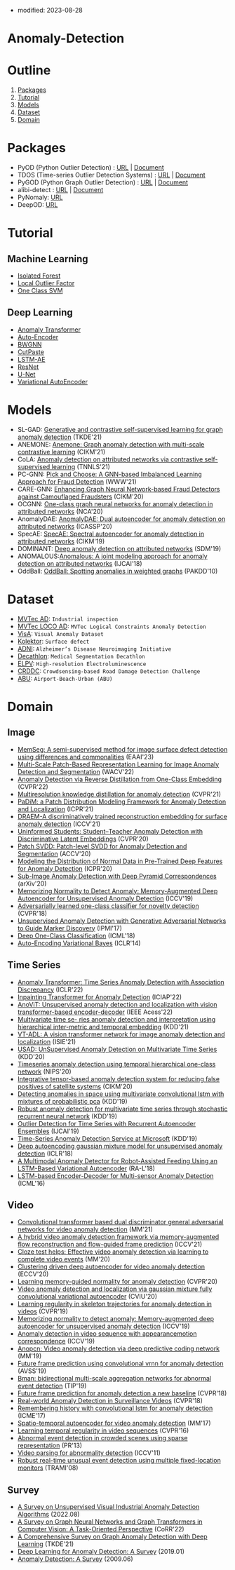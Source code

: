 
- modified: 2023-08-28

# Anomaly-Detection

# Outline
1. [Packages](#Packages)
2. [Tutorial](#Tutorial)
3. [Models](#Models)
4. [Dataset](#Dataset)
5. [Domain](#Domain)




# Packages

- PyOD (Python Outlier Detection) : [URL](https://github.com/yzhao062/pyod) | [Document](https://pyod.readthedocs.io/en/latest/pyod.html)
- TDOS (Time-series Outlier Detection Systems) : [URL](https://github.com/datamllab/tods) | [Document](https://tods-doc.github.io/)
- PyGOD (Python Graph Outlier Detection) : [URL](https://github.com/pygod-team/pygod) | [Document](https://docs.pygod.org/en/latest/)
- alibi-detect : [URL](https://github.com/SeldonIO/alibi-detect) | [Document](https://docs.seldon.io/projects/alibi-detect/en/stable/)
- PyNomaly: [URL](https://github.com/vc1492a/PyNomaly)
- DeepOD: [URL](https://github.com/xuhongzuo/DeepOD)

# Tutorial

## Machine Learning

- [Isolated Forest](https://github.com/ceo21ckim/Anomaly-Detection-Tutorial/blob/main/Isolated%20Forest/Isolation%20Forest.ipynb)
- [Local Outlier Factor](https://github.com/ceo21ckim/Anomaly-Detection-Tutorial/blob/main/Local%20Outlier%20Factor/Local%20Outlier%20Factor.ipynb)
- [One Class SVM](https://github.com/ceo21ckim/Anomaly-Detection-Tutorial/blob/main/One%20Class%20SVM/One-Class-SVM.ipynb)

## Deep Learning

- [Anomaly Transformer](https://github.com/ceo21ckim/Anomaly-Detection-Tutorial/tree/main/Anomaly%20Transformer)
- [Auto-Encoder](https://github.com/ceo21ckim/Anomaly-Detection-Tutorial/tree/main/Auto%20Encoder)
- [BWGNN](https://github.com/ceo21ckim/Anomaly-Detection-Tutorial/tree/main/BWGNN)
- [CutPaste](https://github.com/ceo21ckim/Anomaly-Detection-Tutorial/tree/main/CutPaste)
- [LSTM-AE](https://github.com/ceo21ckim/Anomaly-Detection-Tutorial/tree/main/LSTM-AE)
- [ResNet](https://github.com/ceo21ckim/Anomaly-Detection-Tutorial/tree/main/ResNet)
- [U-Net](https://github.com/ceo21ckim/Anomaly-Detection-Tutorial/tree/main/U-Net)
- [Variational AutoEncoder](https://github.com/ceo21ckim/Anomaly-Detection-Tutorial/tree/main/Variational%20AutoEncoder)


# Models

- SL-GAD: [Generative and contrastive self-supervised learning for graph anomaly detection](https://www.researchgate.net/profile/Yu-Zheng-97/publication/355294838_Generative_and_Contrastive_Self-Supervised_Learning_for_Graph_Anomaly_Detection/links/6215a16eba15e05e2ea21425/Generative-and-Contrastive-Self-Supervised-Learning-for-Graph-Anomaly-Detection.pdf) (TKDE'21)
- ANEMONE: [Anemone: Graph anomaly detection with multi-scale contrastive learning](https://dl.acm.org/doi/pdf/10.1145/3459637.3482057) (CIKM'21)
- CoLA: [Anomaly detection on attributed networks via contrastive self-supervised learning](https://ieeexplore.ieee.org/stamp/stamp.jsp?tp=&arnumber=9395172) (TNNLS'21)
- PC-GNN: [Pick and Choose: A GNN-based Imbalanced Learning Approach for Fraud Detection](https://dl.acm.org/doi/pdf/10.1145/3442381.3449989) (WWW'21)
- CARE-GNN: [Enhancing Graph Neural Network-based Fraud Detectors against Camouflaged Fraudsters](https://dl.acm.org/doi/pdf/10.1145/3340531.3411903) (CIKM'20)
- OCGNN: [One-class graph neural networks for anomaly detection in attributed networks](https://link.springer.com/article/10.1007/s00521-021-05924-9) (NCA'20)
- AnomalyDAE: [ AnomalyDAE: Dual autoencoder for anomaly detection on attributed networks](https://haoyfan.github.io/papers/AnomalyDAE_ICASSP2020.pdf) (ICASSP'20)
- SpecAE: [SpecAE: Spectral autoencoder for anomaly detection in attributed networks](https://dl.acm.org/doi/pdf/10.1145/3357384.3358074) (CIKM'19)
- DOMINANT: [Deep anomaly detection on attributed networks](https://epubs.siam.org/doi/epdf/10.1137/1.9781611975673.67) (SDM'19)
- ANOMALOUS:[Anomalous: A joint modeling approach for anomaly detection on attributed networks](https://www.ijcai.org/Proceedings/2018/0488.pdf) (IJCAI'18)
- OddBall: [OddBall: Spotting anomalies in weighted graphs](https://www.cs.cmu.edu/afs/cs.cmu.edu/Web/People/mmcgloho/pubs/pakdd10.pdf) (PAKDD'10)


# Dataset

- [MVTec AD](https://www.mvtec.com/company/research/datasets/mvtec-ad): `Industrial inspection`
- [MVTec LOCO AD](https://www.mvtec.com/company/research/datasets/mvtec-loco): `MVTec Logical Constraints Anomaly Detection`
- [VisA](https://paperswithcode.com/dataset/visa): `Visual Anomaly Dataset`
- [Kolektor](https://www.vicos.si/resources/kolektorsdd2/): `Surface defect`
- [ADNI](https://adni.loni.usc.edu/data-samples/access-data/): `Alzheimer’s Disease Neuroimaging Initiative`
- [Decathlon](http://medicaldecathlon.com/): `Medical Segmentation Decathlon`
- [ELPV](https://github.com/zae-bayern/elpv-dataset): `High-resolution Electroluminescence`
- [CRDDC](https://crddc2022.sekilab.global/): `Crowdsensing-based Road Damage Detection Challenge`
- [ABU](http://xudongkang.weebly.com/data-sets.html): `Airport-Beach-Urban (ABU)`


# Domain

## Image
- [MemSeg: A semi-supervised method for image surface defect detection using differences and commonalities](https://arxiv.org/pdf/2205.00908.pdf) (EAAI'23)
- [Multi-Scale Patch-Based Representation Learning for Image Anomaly Detection and Segmentation](https://openaccess.thecvf.com/content/WACV2022/papers/Tsai_Multi-Scale_Patch-Based_Representation_Learning_for_Image_Anomaly_Detection_and_Segmentation_WACV_2022_paper.pdf) (WACV'22)
- [Anomaly Detection via Reverse Distillation from One-Class Embedding](https://openaccess.thecvf.com/content/CVPR2022/papers/Deng_Anomaly_Detection_via_Reverse_Distillation_From_One-Class_Embedding_CVPR_2022_paper.pdf) (CVPR'22)
- [Multiresolution knowledge distillation for anomaly detection](https://openaccess.thecvf.com/content/CVPR2021/papers/Salehi_Multiresolution_Knowledge_Distillation_for_Anomaly_Detection_CVPR_2021_paper.pdf) (CVPR'21)
- [PaDiM: a Patch Distribution Modeling Framework for Anomaly Detection and Localization](https://hal-cea.archives-ouvertes.fr/cea-03251821v1/file/Pixdim_paper.pdf) (ICPR'21)
- [DRAEM-A discriminatively trained reconstruction embedding for surface anomaly detection](https://openaccess.thecvf.com/content/ICCV2021/papers/Zavrtanik_DRAEM_-_A_Discriminatively_Trained_Reconstruction_Embedding_for_Surface_Anomaly_ICCV_2021_paper.pdf) (ICCV'21)
- [Uninformed Students: Student–Teacher Anomaly Detection with Discriminative Latent Embeddings](https://openaccess.thecvf.com/content_CVPR_2020/papers/Bergmann_Uninformed_Students_Student-Teacher_Anomaly_Detection_With_Discriminative_Latent_Embeddings_CVPR_2020_paper.pdf) (CVPR'20)
- [Patch SVDD: Patch-level SVDD for Anomaly Detection and Segmentation](https://openaccess.thecvf.com/content/ACCV2020/papers/Yi_Patch_SVDD_Patch-level_SVDD_for_Anomaly_Detection_and_Segmentation_ACCV_2020_paper.pdf) (ACCV'20)
- [Modeling the Distribution of Normal Data in Pre-Trained Deep Features for Anomaly Detection](https://arxiv.org/pdf/2005.14140.pdf) (ICPR'20)
- [Sub-Image Anomaly Detection with Deep Pyramid Correspondences](https://arxiv.org/pdf/2005.02357.pdf) (arXiv'20)
- [Memorizing Normality to Detect Anomaly: Memory-Augmented Deep Autoencoder for Unsupervised Anomaly Detection](https://openaccess.thecvf.com/content_ICCV_2019/papers/Gong_Memorizing_Normality_to_Detect_Anomaly_Memory-Augmented_Deep_Autoencoder_for_Unsupervised_ICCV_2019_paper.pdf) (ICCV'19)
- [Adversarially learned one-class classifier for novelty detection](https://openaccess.thecvf.com/content_cvpr_2018/papers/Sabokrou_Adversarially_Learned_One-Class_CVPR_2018_paper.pdf) (CVPR'18)
- [Unsupervised Anomaly Detection with Generative Adversarial Networks to Guide Marker Discovery](https://arxiv.org/pdf/1703.05921.pdf) (IPMI'17)
- [Deep One-Class Classification](http://proceedings.mlr.press/v80/ruff18a/ruff18a.pdf) (ICML'18)
- [Auto-Encoding Variational Bayes](https://arxiv.org/pdf/1312.6114.pdf) (ICLR'14)


## Time Series

- [Anomaly Transformer: Time Series Anomaly Detection with Association Discrepancy](https://openreview.net/pdf?id=LzQQ89U1qm_) (ICLR'22)
- [Inpainting Transformer for Anomaly Detection](https://arxiv.org/pdf/2104.13897.pdf) (ICIAP'22)
- [AnoViT: Unsupervised anomaly detection and localization with vision transformer-based encoder-decoder](https://arxiv.org/pdf/2203.10808.pdf) (IEEE Acess'22)
- [Multivariate time se- ries anomaly detection and interpretation using hierarchical inter-metric and temporal embedding](https://dl.acm.org/doi/pdf/10.1145/3447548.3467075) (KDD'21)
- [VT-ADL: A vision transformer network for image anomaly detection and localization](https://ieeexplore.ieee.org/stamp/stamp.jsp?tp=&arnumber=9576231) (ISIE'21)
- [USAD: UnSupervised Anomaly Detection on Multivariate Time Series](https://dl.acm.org/doi/pdf/10.1145/3394486.3403392) (KDD'20)
- [Timeseries anomaly detection using temporal hierarchical one-class network](https://proceedings.neurips.cc/paper_files/paper/2020/file/97e401a02082021fd24957f852e0e475-Paper.pdf) (NIPS'20)
- [Integrative tensor-based anomaly detection system for reducing false positives of satellite systems](https://dl.acm.org/doi/pdf/10.1145/3340531.3412716) (CIKM'20)
- [Detecting anomalies in space using multivariate convolutional lstm with mixtures of probabilistic pca](https://dl.acm.org/doi/pdf/10.1145/3292500.3330776) (KDD'19)
- [Robust anomaly detection for multivariate time series through stochastic recurrent neural network](https://dl.acm.org/doi/pdf/10.1145/3292500.3330672) (KDD'19)
- [Outlier Detection for Time Series with Recurrent Autoencoder Ensembles](https://www.ijcai.org/proceedings/2019/0378.pdf) (IJCAI'19)
- [Time-Series Anomaly Detection Service at Microsoft](https://dl.acm.org/doi/pdf/10.1145/3292500.3330680) (KDD'19)
- [Deep autoencoding gaussian mixture model for unsupervised anomaly detection](https://openreview.net/pdf?id=BJJLHbb0-) (ICLR'18)
- [A Multimodal Anomaly Detector for Robot-Assisted Feeding Using an LSTM-Based Variational Autoencoder](https://ieeexplore.ieee.org/stamp/stamp.jsp?tp=&arnumber=8279425) (RA-L'18)
- [LSTM-based Encoder-Decoder for Multi-sensor Anomaly Detection](https://arxiv.org/pdf/1607.00148.pdf) (ICML'16)


## Video

- [Convolutional transformer based dual discriminator general adversarial networks for video anomaly detection](https://dl.acm.org/doi/pdf/10.1145/3474085.3475693) (MM'21)
- [A hybrid video anomaly detection
framework via memory-augmented flow reconstruction and flow-guided frame prediction](https://chengjianglong.com/publications/HF2_ICCV_Supp.pdf) (ICCV'21)
- [Cloze test helps: Effective video anomaly detection via learning to complete video events](https://dl.acm.org/doi/pdf/10.1145/3394171.3413973) (MM'20)
- [Clustering driven deep autoencoder for video anomaly detection](http://tuzhigang.cn/thesis/19_ECCV2020-2341-CameraReady.pdf) (ECCV'20)
- [ Learning memory-guided normality for anomaly detection](https://openaccess.thecvf.com/content_CVPR_2020/papers/Park_Learning_Memory-Guided_Normality_for_Anomaly_Detection_CVPR_2020_paper.pdf) (CVPR'20)
- [Video anomaly detection and localization via gaussian mixture fully convolutional variational autoencoder](https://www.ecva.net/papers/eccv_2022/papers_ECCV/papers/136700490.pdf) (CVIU'20)
- [Learning regularity in skeleton trajectories for anomaly detection in videos](https://openaccess.thecvf.com/content_CVPR_2019/papers/Morais_Learning_Regularity_in_Skeleton_Trajectories_for_Anomaly_Detection_in_Videos_CVPR_2019_paper.pdf) (CVPR'19)
- [Memorizing normality to detect anomaly: Memory-augmented deep autoencoder for unsupervised anomaly detection](https://openaccess.thecvf.com/content_ICCV_2019/papers/Gong_Memorizing_Normality_to_Detect_Anomaly_Memory-Augmented_Deep_Autoencoder_for_Unsupervised_ICCV_2019_paper.pdf) (ICCV'19)
- [Anomaly detection in video sequence with appearancemotion correspondence](https://openaccess.thecvf.com/content_ICCV_2019/papers/Nguyen_Anomaly_Detection_in_Video_Sequence_With_Appearance-Motion_Correspondence_ICCV_2019_paper.pdf) (ICCV'19)
- [Anopcn: Video anomaly detection via deep predictive coding network](https://dl.acm.org/doi/pdf/10.1145/3343031.3350899) (MM'19)
- [Future frame prediction using convolutional vrnn for anomaly detection](https://ieeexplore.ieee.org/stamp/stamp.jsp?tp=&arnumber=8909850) (AVSS'19)
- [Bman: bidirectional multi-scale aggregation networks for abnormal event detection](https://ieeexplore.ieee.org/stamp/stamp.jsp?tp=&arnumber=8882515) (TIP'19)
- [Future frame prediction for anomaly detection a new baseline](https://openaccess.thecvf.com/content_cvpr_2018/papers/Liu_Future_Frame_Prediction_CVPR_2018_paper.pdf) (CVPR'18)
- [Real-world Anomaly Detection in Surveillance Videos](https://openaccess.thecvf.com/content_cvpr_2018/papers/Sultani_Real-World_Anomaly_Detection_CVPR_2018_paper.pdf) (CVPR'18)
- [Remembering history with convolutional lstm for anomaly detection](https://ieeexplore.ieee.org/stamp/stamp.jsp?tp=&arnumber=8019325) (ICME'17)
- [Spatio-temporal autoencoder for video anomaly detection]() (MM'17)
- [Learning temporal regularity in video sequences](https://openaccess.thecvf.com/content_cvpr_2016/papers/Hasan_Learning_Temporal_Regularity_CVPR_2016_paper.pdf) (CVPR'16)
- [Abnormal event detection in crowded scenes using sparse representation](https://pages.cs.wisc.edu/~ji-liu/paper/Abnormal-PR.pdf) (PR'13) 
- [Video parsing for abnormality detection](https://ieeexplore.ieee.org/stamp/stamp.jsp?tp=&arnumber=6126525) (ICCV'11)
- [Robust real-time unusual event detection using multiple fixed-location monitors](https://ieeexplore.ieee.org/stamp/stamp.jsp?tp=&arnumber=4407716) (TRAMI'08)

## Survey

- [A Survey on Unsupervised Visual Industrial Anomaly Detection Algorithms](https://arxiv.org/pdf/2204.11161.pdf) (2022.08)
- [A Survey on Graph Neural Networks and Graph Transformers in Computer Vision: A Task-Oriented Perspective](https://arxiv.org/pdf/2209.13232.pdf) (CoRR'22)
- [A Comprehensive Survey on Graph Anomaly Detection with Deep Learning](https://ieeexplore.ieee.org/stamp/stamp.jsp?tp=&arnumber=9565320) (TKDE'21)
- [Deep Learning for Anomaly Detection: A Survey](https://arxiv.org/pdf/1901.03407.pdf) (2019.01)
- [Anomaly Detection: A Survey](https://dl.acm.org/doi/pdf/10.1145/1541880.1541882) (2009.06)

